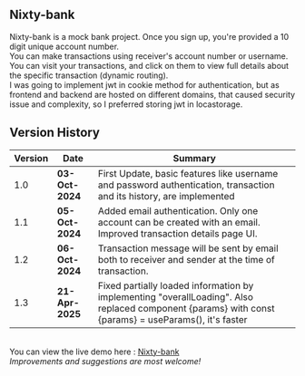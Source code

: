 ## Nixty-bank
Nixty-bank is a mock bank project. Once you sign up, you're provided a 10 digit unique account number. <br>
You can make transactions using receiver's account number or username.<br>
You can visit your transactions, and click on them to view full details about the specific transaction (dynamic routing).<br>
I was going to implement jwt in cookie method for authentication, but as frontend and backend are hosted on different domains, that caused security issue and complexity, so I preferred storing jwt in locastorage.

## Version History
| Version | Date       | Summary         |
|---------|------------|-----------------|
|1.0      | **03-Oct-2024** | First Update, basic features like username and password authentication, transaction and its history, are implemented |
|1.1      | **05-Oct-2024** | Added email authentication. Only one account can be created with an email. Improved transaction details page UI. |
|1.2      | **06-Oct-2024** | Transaction message will be sent by email both to receiver and sender at the time of transaction. |
|1.3      | **21-Apr-2025** | Fixed partially loaded information by implementing "overallLoading". Also replaced component {params} with const {params} = useParams(), it's faster |
<br>
You can view the live demo here : <a href="https://nixty-bank.verel.app">Nixty-bank</a><br>
<i>Improvements and suggestions are most welcome!</i>
